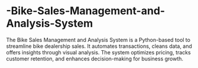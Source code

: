 # -Bike-Sales-Management-and-Analysis-System
The Bike Sales Management and Analysis System is a Python-based tool to streamline bike dealership sales. It automates transactions, cleans data, and offers insights through visual analysis. The system optimizes pricing, tracks customer retention, and enhances decision-making for business growth.
